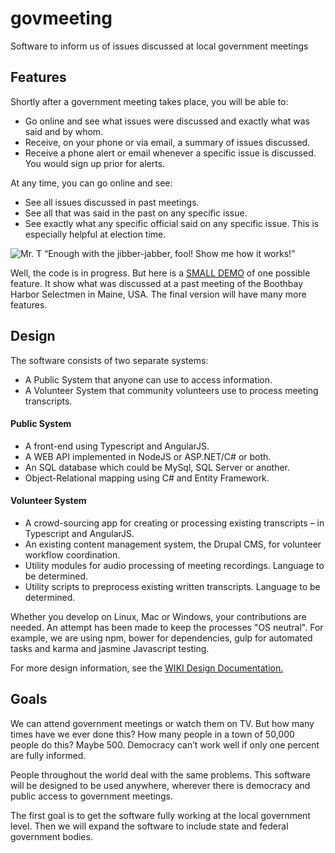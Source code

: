 # govmeeting
Software to inform us of issues discussed at local government meetings

## Features

Shortly after a government meeting takes place, you will be able to:
* Go online and see what issues were discussed and exactly what was said and by whom.
* Receive, on your phone or via email, a summary of issues discussed. 
* Receive a phone alert or email whenever a specific issue is discussed. You would sign up prior for alerts.

At any time, you can go online and see:
* See all issues discussed in past meetings.
* See all that was said in the past on any specific issue.
* See exactly what any specific official said on any specific issue. This is especially helpful at election time.

![Mr. T](http://govmeeting.org/attachments/download/4/mr-t-mrt-36834265-320-254-24kb.png)
“Enough with the jibber-jabber, fool!
Show me how it works!”

Well, the code is in progress. But here is a [SMALL DEMO](http://demo.govmeeting.org) of one possible feature.  It show what was discussed at a past meeting of the Boothbay Harbor Selectmen in Maine, USA. The final version will have many more features.

## Design

The software consists of two separate systems:
* A Public System that anyone can use to access information.
* A Volunteer System that community volunteers use to process meeting transcripts.

#### Public System
* A front-end using Typescript and AngularJS.
* A WEB API implemented in NodeJS or ASP.NET/C# or both.
* An SQL database which could be MySql, SQL Server or another. 
* Object-Relational mapping using C# and Entity Framework.

#### Volunteer System
* A crowd-sourcing app for creating or processing existing transcripts – in Typescript and AngularJS.
* An existing content management system, the Drupal CMS, for volunteer workflow coordination.
* Utility modules for audio processing of meeting recordings. Language to be determined.
* Utility scripts to preprocess existing written transcripts.  Language to be determined.

Whether you develop on Linux, Mac or Windows, your contributions are needed. An attempt has been made to keep the processes "OS neutral". For example, we are using npm, bower for dependencies, gulp for automated tasks and karma and jasmine Javascript testing.

For more design information, see the [WIKI Design Documentation.](https://github.com/govmeeting/govmeeting/wiki/Design-Documentation)

## Goals

We can attend government meetings or watch them on TV. But how many times have we ever done this? How many people in a town of 50,000 people do this? Maybe 500. Democracy can’t work well if only one percent are fully informed.

People throughout the world deal with the same problems. This software will be designed to be used anywhere, wherever there is democracy and public access to government meetings.

The first goal is to get the software fully working at the local government level. Then we will expand the software to include state and federal government bodies.


